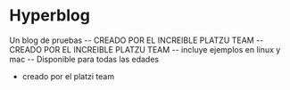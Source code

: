 # Hyperblog
Un blog de pruebas
-- CREADO POR EL INCREIBLE PLATZU TEAM
-- CREADO POR EL INCREIBLE PLATZU TEAM
-- incluye ejemplos en linux y mac
-- Disponible para todas las edades
- creado por el platzi team
